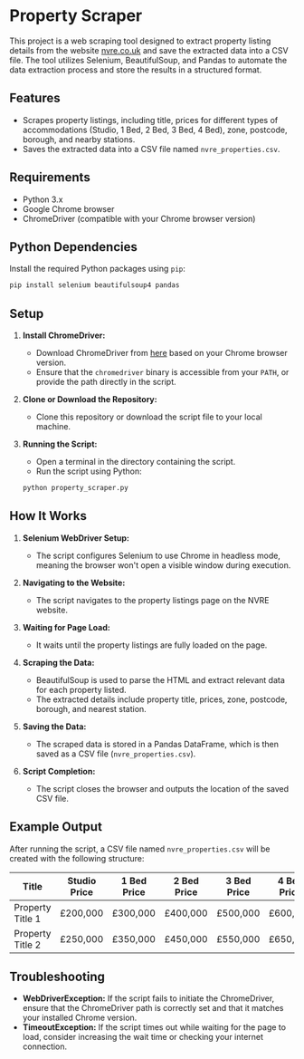 
# Property Scraper

This project is a web scraping tool designed to extract property listing details from the website [nvre.co.uk](https://nvre.co.uk/property) and save the extracted data into a CSV file. The tool utilizes Selenium, BeautifulSoup, and Pandas to automate the data extraction process and store the results in a structured format.

## Features

- Scrapes property listings, including title, prices for different types of accommodations (Studio, 1 Bed, 2 Bed, 3 Bed, 4 Bed), zone, postcode, borough, and nearby stations.
- Saves the extracted data into a CSV file named `nvre_properties.csv`.

## Requirements

- Python 3.x
- Google Chrome browser
- ChromeDriver (compatible with your Chrome browser version)

## Python Dependencies

Install the required Python packages using `pip`:

```bash
pip install selenium beautifulsoup4 pandas
```

## Setup

1. **Install ChromeDriver:**
   - Download ChromeDriver from [here](https://sites.google.com/a/chromium.org/chromedriver/downloads) based on your Chrome browser version.
   - Ensure that the `chromedriver` binary is accessible from your `PATH`, or provide the path directly in the script.

2. **Clone or Download the Repository:**
   - Clone this repository or download the script file to your local machine.

3. **Running the Script:**
   - Open a terminal in the directory containing the script.
   - Run the script using Python:

   ```bash
   python property_scraper.py
   ```

## How It Works

1. **Selenium WebDriver Setup:**
   - The script configures Selenium to use Chrome in headless mode, meaning the browser won't open a visible window during execution.

2. **Navigating to the Website:**
   - The script navigates to the property listings page on the NVRE website.

3. **Waiting for Page Load:**
   - It waits until the property listings are fully loaded on the page.

4. **Scraping the Data:**
   - BeautifulSoup is used to parse the HTML and extract relevant data for each property listed.
   - The extracted details include property title, prices, zone, postcode, borough, and nearest station.

5. **Saving the Data:**
   - The scraped data is stored in a Pandas DataFrame, which is then saved as a CSV file (`nvre_properties.csv`).

6. **Script Completion:**
   - The script closes the browser and outputs the location of the saved CSV file.

## Example Output

After running the script, a CSV file named `nvre_properties.csv` will be created with the following structure:

| Title            | Studio Price | 1 Bed Price | 2 Bed Price | 3 Bed Price | 4 Bed Price | Zone | Postcode | Borough   | Station   |
|------------------|--------------|-------------|-------------|-------------|-------------|------|----------|-----------|-----------|
| Property Title 1 | £200,000      | £300,000    | £400,000    | £500,000    | £600,000    | 1    | NW1      | Camden    | Camden Town|
| Property Title 2 | £250,000      | £350,000    | £450,000    | £550,000    | £650,000    | 2    | SW1      | Westminster| Victoria  |

## Troubleshooting

- **WebDriverException:** If the script fails to initiate the ChromeDriver, ensure that the ChromeDriver path is correctly set and that it matches your installed Chrome version.
- **TimeoutException:** If the script times out while waiting for the page to load, consider increasing the wait time or checking your internet connection.
